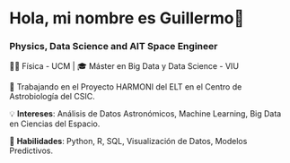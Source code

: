 #  Hola, mi nombre es Guillermo👋
### Physics, Data Science and AIT Space Engineer

👨‍🔬 Física - UCM | 🎓 Máster en Big Data y Data Science - VIU

🌌 Trabajando en el Proyecto HARMONI del ELT en el Centro de Astrobiología del CSIC.

💡 **Intereses**: Análisis de Datos Astronómicos, Machine Learning, Big Data en Ciencias del Espacio.

🚀 **Habilidades**: Python, R, SQL, Visualización de Datos, Modelos Predictivos.

<!---
Wiflys13/Wiflys13 is a ✨ special ✨ repository because its `README.md` (this file) appears on your GitHub profile.
You can click the Preview link to take a look at your changes.
--->
